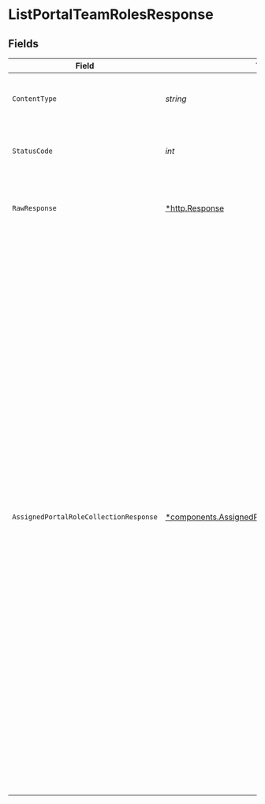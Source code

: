 # ListPortalTeamRolesResponse


## Fields

| Field                                                                                                                                                                                                                                                                                                                                                                                                                                                                                                                                                                                                                                               | Type                                                                                                                                                                                                                                                                                                                                                                                                                                                                                                                                                                                                                                                | Required                                                                                                                                                                                                                                                                                                                                                                                                                                                                                                                                                                                                                                            | Description                                                                                                                                                                                                                                                                                                                                                                                                                                                                                                                                                                                                                                         | Example                                                                                                                                                                                                                                                                                                                                                                                                                                                                                                                                                                                                                                             |
| --------------------------------------------------------------------------------------------------------------------------------------------------------------------------------------------------------------------------------------------------------------------------------------------------------------------------------------------------------------------------------------------------------------------------------------------------------------------------------------------------------------------------------------------------------------------------------------------------------------------------------------------------- | --------------------------------------------------------------------------------------------------------------------------------------------------------------------------------------------------------------------------------------------------------------------------------------------------------------------------------------------------------------------------------------------------------------------------------------------------------------------------------------------------------------------------------------------------------------------------------------------------------------------------------------------------- | --------------------------------------------------------------------------------------------------------------------------------------------------------------------------------------------------------------------------------------------------------------------------------------------------------------------------------------------------------------------------------------------------------------------------------------------------------------------------------------------------------------------------------------------------------------------------------------------------------------------------------------------------- | --------------------------------------------------------------------------------------------------------------------------------------------------------------------------------------------------------------------------------------------------------------------------------------------------------------------------------------------------------------------------------------------------------------------------------------------------------------------------------------------------------------------------------------------------------------------------------------------------------------------------------------------------- | --------------------------------------------------------------------------------------------------------------------------------------------------------------------------------------------------------------------------------------------------------------------------------------------------------------------------------------------------------------------------------------------------------------------------------------------------------------------------------------------------------------------------------------------------------------------------------------------------------------------------------------------------- |
| `ContentType`                                                                                                                                                                                                                                                                                                                                                                                                                                                                                                                                                                                                                                       | *string*                                                                                                                                                                                                                                                                                                                                                                                                                                                                                                                                                                                                                                            | :heavy_check_mark:                                                                                                                                                                                                                                                                                                                                                                                                                                                                                                                                                                                                                                  | HTTP response content type for this operation                                                                                                                                                                                                                                                                                                                                                                                                                                                                                                                                                                                                       |                                                                                                                                                                                                                                                                                                                                                                                                                                                                                                                                                                                                                                                     |
| `StatusCode`                                                                                                                                                                                                                                                                                                                                                                                                                                                                                                                                                                                                                                        | *int*                                                                                                                                                                                                                                                                                                                                                                                                                                                                                                                                                                                                                                               | :heavy_check_mark:                                                                                                                                                                                                                                                                                                                                                                                                                                                                                                                                                                                                                                  | HTTP response status code for this operation                                                                                                                                                                                                                                                                                                                                                                                                                                                                                                                                                                                                        |                                                                                                                                                                                                                                                                                                                                                                                                                                                                                                                                                                                                                                                     |
| `RawResponse`                                                                                                                                                                                                                                                                                                                                                                                                                                                                                                                                                                                                                                       | [*http.Response](https://pkg.go.dev/net/http#Response)                                                                                                                                                                                                                                                                                                                                                                                                                                                                                                                                                                                              | :heavy_check_mark:                                                                                                                                                                                                                                                                                                                                                                                                                                                                                                                                                                                                                                  | Raw HTTP response; suitable for custom response parsing                                                                                                                                                                                                                                                                                                                                                                                                                                                                                                                                                                                             |                                                                                                                                                                                                                                                                                                                                                                                                                                                                                                                                                                                                                                                     |
| `AssignedPortalRoleCollectionResponse`                                                                                                                                                                                                                                                                                                                                                                                                                                                                                                                                                                                                              | [*components.AssignedPortalRoleCollectionResponse](../../models/components/assignedportalrolecollectionresponse.md)                                                                                                                                                                                                                                                                                                                                                                                                                                                                                                                                 | :heavy_minus_sign:                                                                                                                                                                                                                                                                                                                                                                                                                                                                                                                                                                                                                                  | A paginated collection of assigned roles.                                                                                                                                                                                                                                                                                                                                                                                                                                                                                                                                                                                                           | {<br/>"meta": {<br/>"page": {<br/>"number": 1,<br/>"size": 10,<br/>"total": 3<br/>}<br/>},<br/>"data": [<br/>{<br/>"id": "b02e23c5-8ee4-4e5a-99f4-43329923adce",<br/>"role_name": "API Viewer",<br/>"entity_id": "437c7192-fea0-4f35-8478-c8d57783f8c1",<br/>"entity_type_name": "Services",<br/>"entity_region": "us"<br/>},<br/>{<br/>"id": "b02e23c5-8ee4-4e5a-99f4-43329923adce",<br/>"role_name": "API Consumer",<br/>"entity_id": "437c7192-fea0-4f35-8478-c8d57783f8c1",<br/>"entity_type": "Services",<br/>"entity_region": "us"<br/>},<br/>{<br/>"id": "869d9402-f117-4f9a-840f-69acaf70a81a",<br/>"role_name": "API Viewer",<br/>"entity_id": "18ee2573-dec0-4b83-be99-fa7700bcdc61",<br/>"entity_type_name": "Services",<br/>"entity_region": "us"<br/>}<br/>]<br/>} |